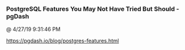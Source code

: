 ﻿

### PostgreSQL Features You May Not Have Tried But Should - pgDash
@ 4/27/19 9:31:46 PM

https://pgdash.io/blog/postgres-features.html

